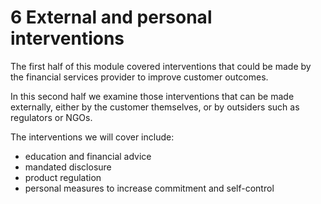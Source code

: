 # 6 External and personal interventions

The first half of this module covered interventions that could be made by the financial services provider to improve customer outcomes.

In this second half we examine those interventions that can be made externally, either by the customer themselves, or by outsiders such as regulators or NGOs.

The interventions we will cover include:
- education and financial advice
- mandated disclosure
- product regulation
- personal measures to increase commitment and self-control